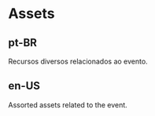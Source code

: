 # Assets

## pt-BR

Recursos diversos relacionados ao evento.

## en-US
Assorted assets related to the event.